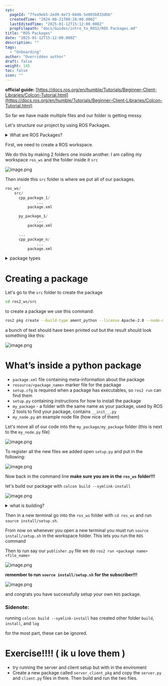 ```yaml
---
sys:
  pageId: "7fea9eb5-2ed9-4e73-b6d6-5e093b833dbb"
  createdTime: "2024-08-21T00:28:00.000Z"
  lastEditedTime: "2025-01-12T15:12:00.000Z"
  propFilepath: "docs/Guides/intro_to_ROS2/ROS Packages.md"
title: "ROS Packages"
date: "2025-01-12T15:12:00.000Z"
description: ""
tags:
  - "Onboarding"
author: "Overridden author"
draft: false
weight: 145
toc: false
icon: ""
---
```


**official guide:** [https://docs.ros.org/en/humble/Tutorials/Beginner-Client-Libraries/Colcon-Tutorial.html](https://docs.ros.org/en/humble/Tutorials/Beginner-Client-Libraries/Colcon-Tutorial.html)

So far we have made multiple files and our folder is getting messy.

Let's structure our project by using ROS Packages.

<details>

<summary>What are ROS Packages?</summary>

ROS Packages are, as the name implies, packages of code that are highly sharable between ROS developers.

They consist of a folder, `package.xml` file, and source code

```python
      cpp_package_1/
		      ... imagine much code files here ..
          package.xml
```

</details>

First, we need to create a ROS workspace.

We do this by making 2 folders one inside another. I am calling my workspace `ros_ws` and the folder inside it `src`

![image.png](https://prod-files-secure.s3.us-west-2.amazonaws.com/d518164a-d88e-44d1-a4ee-3adb3bd8bce0/70706947-fd18-4537-a67b-e12946812d31/image.png?X-Amz-Algorithm=AWS4-HMAC-SHA256&X-Amz-Content-Sha256=UNSIGNED-PAYLOAD&X-Amz-Credential=ASIAZI2LB466YQL4576M%2F20250406%2Fus-west-2%2Fs3%2Faws4_request&X-Amz-Date=20250406T131544Z&X-Amz-Expires=3600&X-Amz-Security-Token=IQoJb3JpZ2luX2VjEMn%2F%2F%2F%2F%2F%2F%2F%2F%2F%2FwEaCXVzLXdlc3QtMiJHMEUCIQDVVGAxHjVUlhGDHk5INrxRBy8ia6zWa7cuA4KzlkUXGAIgEBk7UgyedUGgq%2B2LaiF3CBOUfdWmwZ4dbgGpSbT3GJcq%2FwMIQhAAGgw2Mzc0MjMxODM4MDUiDGQCijm72nVjhASgsSrcA%2BE3bLpBpdjrK8vDCHvLigo33g56BZg0pq%2Bp2ou5lvpgl7rDIyORWvttx02ZXMdRGA9jjLGCvAiaVB60zNdkgFPxdXmwkzQ%2FPd%2BY3YnWq6bVgrO%2Fa%2Fvb2H46DoVwsSxFQCiMA3esRJ8I2Hjr0oyZcZaHo7dxLGXNe3LqZnnyFIVWDe8JGVbF4ogp%2BvOzIHfd7KuroLvDwsmaIsq1oVDNpBJfjhqfslb1U42H0fmti91UoZzVXSfyDr0hG5%2BETq3HWT8qgar3%2BF5ojIA2s%2BMAuNlXsZhE9yeGL5fxYaXvi9eS4jtdA4DIcjvQrgK12sqlA%2BAMfB8qFqLzfA9ZvX5k%2BLJrkGDqK3lH4Q%2FF2TLNJ9vTqTELxN26Ob9XtdOstmzp3NbS03Q5TDGZ0jPSC5nQT7L8tiW%2FgI0V1wvCC1VtM3iz%2B2wVvJVinxEv5yL0%2F6CCrCRQR5KM8eA1%2B4joiXdjwD9PFk2b46GW76HfhxoTTjXqQWfbT7L1MX2d5ys%2FvvE%2BWRT8M5jdBX4yLqi8MdMcjx2D6Rci%2FWJQl6v7ShYnzmvHSmm0Jxd%2FUompLx32rAa20%2BAOLplpCgQTk3C5ZZJz9cuVmgMmCcezcdEChvGTjgdTubcqYO1lYHvVIM3TMOb%2FyL8GOqUBxHgP9H00wecO%2FJwRnQWFi3X%2FlnWGr2dWcXNaJJM8AtRRpjcWEvhUeiuHxjq4WXYB7Zj7YO68j7dPXinZHclYbgQ%2BnLG5rYzJUk84M7hN%2B9Jd4%2FjpvZWicXJQBdOtMt5fmT9ec0ogLgpNht9CoM46RUCnRCx4GMdOxt%2Bc%2BiB5gSaGr7FJzbeWk9SgzBXruaLKygaCrL0vLd8Fgm27axRiLIvr7ABI&X-Amz-Signature=50f9210ebc56aa86b748dd748ec6e2a99d30db790a0dc7e077d19942d2e42cea&X-Amz-SignedHeaders=host&x-id=GetObject)

Then inside this `src` folder is where we put all of our packages.

```python
ros_ws/
    src/
      cpp_package_1/
		      ...
          package.xml

      py_package_1/
		      ...
          package.xml

      ...
      cpp_package_n/
		      ...
          package.xml

```

<details>

<summary>package types</summary>

packages can be either `C++` or python.

the intern file structure is different for each but for this guide we will stick to creating python packages

</details>

# Creating a package

Let's go to the `src` folder to create the package

```bash
cd ros2_ws/src
```

to create a package we use this command:

```bash
ros2 pkg create --build-type ament_python --license Apache-2.0 --node-name my_node my_package
```

a bunch of text should have been printed out but the result should look something like this:

![image.png](https://prod-files-secure.s3.us-west-2.amazonaws.com/d518164a-d88e-44d1-a4ee-3adb3bd8bce0/e6cf1e3f-8512-4a3e-b131-079f800bf3e8/image.png?X-Amz-Algorithm=AWS4-HMAC-SHA256&X-Amz-Content-Sha256=UNSIGNED-PAYLOAD&X-Amz-Credential=ASIAZI2LB466YQL4576M%2F20250406%2Fus-west-2%2Fs3%2Faws4_request&X-Amz-Date=20250406T131544Z&X-Amz-Expires=3600&X-Amz-Security-Token=IQoJb3JpZ2luX2VjEMn%2F%2F%2F%2F%2F%2F%2F%2F%2F%2FwEaCXVzLXdlc3QtMiJHMEUCIQDVVGAxHjVUlhGDHk5INrxRBy8ia6zWa7cuA4KzlkUXGAIgEBk7UgyedUGgq%2B2LaiF3CBOUfdWmwZ4dbgGpSbT3GJcq%2FwMIQhAAGgw2Mzc0MjMxODM4MDUiDGQCijm72nVjhASgsSrcA%2BE3bLpBpdjrK8vDCHvLigo33g56BZg0pq%2Bp2ou5lvpgl7rDIyORWvttx02ZXMdRGA9jjLGCvAiaVB60zNdkgFPxdXmwkzQ%2FPd%2BY3YnWq6bVgrO%2Fa%2Fvb2H46DoVwsSxFQCiMA3esRJ8I2Hjr0oyZcZaHo7dxLGXNe3LqZnnyFIVWDe8JGVbF4ogp%2BvOzIHfd7KuroLvDwsmaIsq1oVDNpBJfjhqfslb1U42H0fmti91UoZzVXSfyDr0hG5%2BETq3HWT8qgar3%2BF5ojIA2s%2BMAuNlXsZhE9yeGL5fxYaXvi9eS4jtdA4DIcjvQrgK12sqlA%2BAMfB8qFqLzfA9ZvX5k%2BLJrkGDqK3lH4Q%2FF2TLNJ9vTqTELxN26Ob9XtdOstmzp3NbS03Q5TDGZ0jPSC5nQT7L8tiW%2FgI0V1wvCC1VtM3iz%2B2wVvJVinxEv5yL0%2F6CCrCRQR5KM8eA1%2B4joiXdjwD9PFk2b46GW76HfhxoTTjXqQWfbT7L1MX2d5ys%2FvvE%2BWRT8M5jdBX4yLqi8MdMcjx2D6Rci%2FWJQl6v7ShYnzmvHSmm0Jxd%2FUompLx32rAa20%2BAOLplpCgQTk3C5ZZJz9cuVmgMmCcezcdEChvGTjgdTubcqYO1lYHvVIM3TMOb%2FyL8GOqUBxHgP9H00wecO%2FJwRnQWFi3X%2FlnWGr2dWcXNaJJM8AtRRpjcWEvhUeiuHxjq4WXYB7Zj7YO68j7dPXinZHclYbgQ%2BnLG5rYzJUk84M7hN%2B9Jd4%2FjpvZWicXJQBdOtMt5fmT9ec0ogLgpNht9CoM46RUCnRCx4GMdOxt%2Bc%2BiB5gSaGr7FJzbeWk9SgzBXruaLKygaCrL0vLd8Fgm27axRiLIvr7ABI&X-Amz-Signature=b26bd27fe842c86beec916e881abc6923646852fe34fb93b25ddcec7ad1f231c&X-Amz-SignedHeaders=host&x-id=GetObject)

# What’s inside a python package

- `package.xml` file containing meta-information about the package
- `resource/<package_name>` marker file for the package
- `setup.cfg` is required when a package has executables, so `ros2 run` can find them
- `setup.py` containing instructions for how to install the package
- `my_package` - a folder with the same name as your package, used by ROS 2 tools to find your package, contains `__init__.py`
- `my_node.py` an example node file (how nice of them)

Let's move all of our code into the `my_package/my_package` folder (this is next to the `my_node.py` file)

![image.png](https://prod-files-secure.s3.us-west-2.amazonaws.com/d518164a-d88e-44d1-a4ee-3adb3bd8bce0/9ce58f11-0da9-4d3e-b86d-506a9685d378/image.png?X-Amz-Algorithm=AWS4-HMAC-SHA256&X-Amz-Content-Sha256=UNSIGNED-PAYLOAD&X-Amz-Credential=ASIAZI2LB466YQL4576M%2F20250406%2Fus-west-2%2Fs3%2Faws4_request&X-Amz-Date=20250406T131544Z&X-Amz-Expires=3600&X-Amz-Security-Token=IQoJb3JpZ2luX2VjEMn%2F%2F%2F%2F%2F%2F%2F%2F%2F%2FwEaCXVzLXdlc3QtMiJHMEUCIQDVVGAxHjVUlhGDHk5INrxRBy8ia6zWa7cuA4KzlkUXGAIgEBk7UgyedUGgq%2B2LaiF3CBOUfdWmwZ4dbgGpSbT3GJcq%2FwMIQhAAGgw2Mzc0MjMxODM4MDUiDGQCijm72nVjhASgsSrcA%2BE3bLpBpdjrK8vDCHvLigo33g56BZg0pq%2Bp2ou5lvpgl7rDIyORWvttx02ZXMdRGA9jjLGCvAiaVB60zNdkgFPxdXmwkzQ%2FPd%2BY3YnWq6bVgrO%2Fa%2Fvb2H46DoVwsSxFQCiMA3esRJ8I2Hjr0oyZcZaHo7dxLGXNe3LqZnnyFIVWDe8JGVbF4ogp%2BvOzIHfd7KuroLvDwsmaIsq1oVDNpBJfjhqfslb1U42H0fmti91UoZzVXSfyDr0hG5%2BETq3HWT8qgar3%2BF5ojIA2s%2BMAuNlXsZhE9yeGL5fxYaXvi9eS4jtdA4DIcjvQrgK12sqlA%2BAMfB8qFqLzfA9ZvX5k%2BLJrkGDqK3lH4Q%2FF2TLNJ9vTqTELxN26Ob9XtdOstmzp3NbS03Q5TDGZ0jPSC5nQT7L8tiW%2FgI0V1wvCC1VtM3iz%2B2wVvJVinxEv5yL0%2F6CCrCRQR5KM8eA1%2B4joiXdjwD9PFk2b46GW76HfhxoTTjXqQWfbT7L1MX2d5ys%2FvvE%2BWRT8M5jdBX4yLqi8MdMcjx2D6Rci%2FWJQl6v7ShYnzmvHSmm0Jxd%2FUompLx32rAa20%2BAOLplpCgQTk3C5ZZJz9cuVmgMmCcezcdEChvGTjgdTubcqYO1lYHvVIM3TMOb%2FyL8GOqUBxHgP9H00wecO%2FJwRnQWFi3X%2FlnWGr2dWcXNaJJM8AtRRpjcWEvhUeiuHxjq4WXYB7Zj7YO68j7dPXinZHclYbgQ%2BnLG5rYzJUk84M7hN%2B9Jd4%2FjpvZWicXJQBdOtMt5fmT9ec0ogLgpNht9CoM46RUCnRCx4GMdOxt%2Bc%2BiB5gSaGr7FJzbeWk9SgzBXruaLKygaCrL0vLd8Fgm27axRiLIvr7ABI&X-Amz-Signature=917d192c6aff7433de035de9921203528d3d6682114f3239b540e08cb08f7fc1&X-Amz-SignedHeaders=host&x-id=GetObject)

To register all the new files we added open `setup.py` and put in the following:

![image.png](https://prod-files-secure.s3.us-west-2.amazonaws.com/d518164a-d88e-44d1-a4ee-3adb3bd8bce0/1cd7c262-4cae-4496-9d75-c178537d24a2/image.png?X-Amz-Algorithm=AWS4-HMAC-SHA256&X-Amz-Content-Sha256=UNSIGNED-PAYLOAD&X-Amz-Credential=ASIAZI2LB466YQL4576M%2F20250406%2Fus-west-2%2Fs3%2Faws4_request&X-Amz-Date=20250406T131544Z&X-Amz-Expires=3600&X-Amz-Security-Token=IQoJb3JpZ2luX2VjEMn%2F%2F%2F%2F%2F%2F%2F%2F%2F%2FwEaCXVzLXdlc3QtMiJHMEUCIQDVVGAxHjVUlhGDHk5INrxRBy8ia6zWa7cuA4KzlkUXGAIgEBk7UgyedUGgq%2B2LaiF3CBOUfdWmwZ4dbgGpSbT3GJcq%2FwMIQhAAGgw2Mzc0MjMxODM4MDUiDGQCijm72nVjhASgsSrcA%2BE3bLpBpdjrK8vDCHvLigo33g56BZg0pq%2Bp2ou5lvpgl7rDIyORWvttx02ZXMdRGA9jjLGCvAiaVB60zNdkgFPxdXmwkzQ%2FPd%2BY3YnWq6bVgrO%2Fa%2Fvb2H46DoVwsSxFQCiMA3esRJ8I2Hjr0oyZcZaHo7dxLGXNe3LqZnnyFIVWDe8JGVbF4ogp%2BvOzIHfd7KuroLvDwsmaIsq1oVDNpBJfjhqfslb1U42H0fmti91UoZzVXSfyDr0hG5%2BETq3HWT8qgar3%2BF5ojIA2s%2BMAuNlXsZhE9yeGL5fxYaXvi9eS4jtdA4DIcjvQrgK12sqlA%2BAMfB8qFqLzfA9ZvX5k%2BLJrkGDqK3lH4Q%2FF2TLNJ9vTqTELxN26Ob9XtdOstmzp3NbS03Q5TDGZ0jPSC5nQT7L8tiW%2FgI0V1wvCC1VtM3iz%2B2wVvJVinxEv5yL0%2F6CCrCRQR5KM8eA1%2B4joiXdjwD9PFk2b46GW76HfhxoTTjXqQWfbT7L1MX2d5ys%2FvvE%2BWRT8M5jdBX4yLqi8MdMcjx2D6Rci%2FWJQl6v7ShYnzmvHSmm0Jxd%2FUompLx32rAa20%2BAOLplpCgQTk3C5ZZJz9cuVmgMmCcezcdEChvGTjgdTubcqYO1lYHvVIM3TMOb%2FyL8GOqUBxHgP9H00wecO%2FJwRnQWFi3X%2FlnWGr2dWcXNaJJM8AtRRpjcWEvhUeiuHxjq4WXYB7Zj7YO68j7dPXinZHclYbgQ%2BnLG5rYzJUk84M7hN%2B9Jd4%2FjpvZWicXJQBdOtMt5fmT9ec0ogLgpNht9CoM46RUCnRCx4GMdOxt%2Bc%2BiB5gSaGr7FJzbeWk9SgzBXruaLKygaCrL0vLd8Fgm27axRiLIvr7ABI&X-Amz-Signature=4503463f4f2b2b21ff945e9ab5b3edb31a1036b1043f781197c8713f85ab054a&X-Amz-SignedHeaders=host&x-id=GetObject)

Now back in the command line **make sure you are in the** **`ros_ws`** **folder!!!**

let's build our package with `colcon build --symlink-install`

![image.png](https://prod-files-secure.s3.us-west-2.amazonaws.com/d518164a-d88e-44d1-a4ee-3adb3bd8bce0/2f2a0d27-b173-48fd-b189-5f5c0ce65619/image.png?X-Amz-Algorithm=AWS4-HMAC-SHA256&X-Amz-Content-Sha256=UNSIGNED-PAYLOAD&X-Amz-Credential=ASIAZI2LB466YQL4576M%2F20250406%2Fus-west-2%2Fs3%2Faws4_request&X-Amz-Date=20250406T131544Z&X-Amz-Expires=3600&X-Amz-Security-Token=IQoJb3JpZ2luX2VjEMn%2F%2F%2F%2F%2F%2F%2F%2F%2F%2FwEaCXVzLXdlc3QtMiJHMEUCIQDVVGAxHjVUlhGDHk5INrxRBy8ia6zWa7cuA4KzlkUXGAIgEBk7UgyedUGgq%2B2LaiF3CBOUfdWmwZ4dbgGpSbT3GJcq%2FwMIQhAAGgw2Mzc0MjMxODM4MDUiDGQCijm72nVjhASgsSrcA%2BE3bLpBpdjrK8vDCHvLigo33g56BZg0pq%2Bp2ou5lvpgl7rDIyORWvttx02ZXMdRGA9jjLGCvAiaVB60zNdkgFPxdXmwkzQ%2FPd%2BY3YnWq6bVgrO%2Fa%2Fvb2H46DoVwsSxFQCiMA3esRJ8I2Hjr0oyZcZaHo7dxLGXNe3LqZnnyFIVWDe8JGVbF4ogp%2BvOzIHfd7KuroLvDwsmaIsq1oVDNpBJfjhqfslb1U42H0fmti91UoZzVXSfyDr0hG5%2BETq3HWT8qgar3%2BF5ojIA2s%2BMAuNlXsZhE9yeGL5fxYaXvi9eS4jtdA4DIcjvQrgK12sqlA%2BAMfB8qFqLzfA9ZvX5k%2BLJrkGDqK3lH4Q%2FF2TLNJ9vTqTELxN26Ob9XtdOstmzp3NbS03Q5TDGZ0jPSC5nQT7L8tiW%2FgI0V1wvCC1VtM3iz%2B2wVvJVinxEv5yL0%2F6CCrCRQR5KM8eA1%2B4joiXdjwD9PFk2b46GW76HfhxoTTjXqQWfbT7L1MX2d5ys%2FvvE%2BWRT8M5jdBX4yLqi8MdMcjx2D6Rci%2FWJQl6v7ShYnzmvHSmm0Jxd%2FUompLx32rAa20%2BAOLplpCgQTk3C5ZZJz9cuVmgMmCcezcdEChvGTjgdTubcqYO1lYHvVIM3TMOb%2FyL8GOqUBxHgP9H00wecO%2FJwRnQWFi3X%2FlnWGr2dWcXNaJJM8AtRRpjcWEvhUeiuHxjq4WXYB7Zj7YO68j7dPXinZHclYbgQ%2BnLG5rYzJUk84M7hN%2B9Jd4%2FjpvZWicXJQBdOtMt5fmT9ec0ogLgpNht9CoM46RUCnRCx4GMdOxt%2Bc%2BiB5gSaGr7FJzbeWk9SgzBXruaLKygaCrL0vLd8Fgm27axRiLIvr7ABI&X-Amz-Signature=484976e4ef37b9fa6488aee898a7a0d370fce2da9a9215d84d365a32e09603a0&X-Amz-SignedHeaders=host&x-id=GetObject)

<details>

<summary>what is building?</summary>

if you are a CS major at Rose-Hulman you will learn the answer to this in CSSE132

but TLDR; is it combines all the code files into one program that can be run easily 

</details>

Then in a new terminal go into the `ros_ws` folder with `cd ros_ws` and run `source install/setup.sh`. 

From now on whenever you open a new terminal you must run `source install/setup.sh` in the workspace folder. This lets you run the `ROS` command

Then to run say our `publisher.py` file we do `ros2 run <package name> <file_name>`

![image.png](https://prod-files-secure.s3.us-west-2.amazonaws.com/d518164a-d88e-44d1-a4ee-3adb3bd8bce0/4f4b1219-3a44-4632-aa0a-ce3471699f59/image.png?X-Amz-Algorithm=AWS4-HMAC-SHA256&X-Amz-Content-Sha256=UNSIGNED-PAYLOAD&X-Amz-Credential=ASIAZI2LB466YQL4576M%2F20250406%2Fus-west-2%2Fs3%2Faws4_request&X-Amz-Date=20250406T131544Z&X-Amz-Expires=3600&X-Amz-Security-Token=IQoJb3JpZ2luX2VjEMn%2F%2F%2F%2F%2F%2F%2F%2F%2F%2FwEaCXVzLXdlc3QtMiJHMEUCIQDVVGAxHjVUlhGDHk5INrxRBy8ia6zWa7cuA4KzlkUXGAIgEBk7UgyedUGgq%2B2LaiF3CBOUfdWmwZ4dbgGpSbT3GJcq%2FwMIQhAAGgw2Mzc0MjMxODM4MDUiDGQCijm72nVjhASgsSrcA%2BE3bLpBpdjrK8vDCHvLigo33g56BZg0pq%2Bp2ou5lvpgl7rDIyORWvttx02ZXMdRGA9jjLGCvAiaVB60zNdkgFPxdXmwkzQ%2FPd%2BY3YnWq6bVgrO%2Fa%2Fvb2H46DoVwsSxFQCiMA3esRJ8I2Hjr0oyZcZaHo7dxLGXNe3LqZnnyFIVWDe8JGVbF4ogp%2BvOzIHfd7KuroLvDwsmaIsq1oVDNpBJfjhqfslb1U42H0fmti91UoZzVXSfyDr0hG5%2BETq3HWT8qgar3%2BF5ojIA2s%2BMAuNlXsZhE9yeGL5fxYaXvi9eS4jtdA4DIcjvQrgK12sqlA%2BAMfB8qFqLzfA9ZvX5k%2BLJrkGDqK3lH4Q%2FF2TLNJ9vTqTELxN26Ob9XtdOstmzp3NbS03Q5TDGZ0jPSC5nQT7L8tiW%2FgI0V1wvCC1VtM3iz%2B2wVvJVinxEv5yL0%2F6CCrCRQR5KM8eA1%2B4joiXdjwD9PFk2b46GW76HfhxoTTjXqQWfbT7L1MX2d5ys%2FvvE%2BWRT8M5jdBX4yLqi8MdMcjx2D6Rci%2FWJQl6v7ShYnzmvHSmm0Jxd%2FUompLx32rAa20%2BAOLplpCgQTk3C5ZZJz9cuVmgMmCcezcdEChvGTjgdTubcqYO1lYHvVIM3TMOb%2FyL8GOqUBxHgP9H00wecO%2FJwRnQWFi3X%2FlnWGr2dWcXNaJJM8AtRRpjcWEvhUeiuHxjq4WXYB7Zj7YO68j7dPXinZHclYbgQ%2BnLG5rYzJUk84M7hN%2B9Jd4%2FjpvZWicXJQBdOtMt5fmT9ec0ogLgpNht9CoM46RUCnRCx4GMdOxt%2Bc%2BiB5gSaGr7FJzbeWk9SgzBXruaLKygaCrL0vLd8Fgm27axRiLIvr7ABI&X-Amz-Signature=ebabd25ab8b0d3bf7847c392eb84870167387a1cb0362ed7a1314031c5d3318e&X-Amz-SignedHeaders=host&x-id=GetObject)

**remember to run** **`source install/setup.sh`** **for the subscriber!!!**

![image.png](https://prod-files-secure.s3.us-west-2.amazonaws.com/d518164a-d88e-44d1-a4ee-3adb3bd8bce0/02121119-dad4-49ec-8356-c956108b4243/image.png?X-Amz-Algorithm=AWS4-HMAC-SHA256&X-Amz-Content-Sha256=UNSIGNED-PAYLOAD&X-Amz-Credential=ASIAZI2LB466YQL4576M%2F20250406%2Fus-west-2%2Fs3%2Faws4_request&X-Amz-Date=20250406T131544Z&X-Amz-Expires=3600&X-Amz-Security-Token=IQoJb3JpZ2luX2VjEMn%2F%2F%2F%2F%2F%2F%2F%2F%2F%2FwEaCXVzLXdlc3QtMiJHMEUCIQDVVGAxHjVUlhGDHk5INrxRBy8ia6zWa7cuA4KzlkUXGAIgEBk7UgyedUGgq%2B2LaiF3CBOUfdWmwZ4dbgGpSbT3GJcq%2FwMIQhAAGgw2Mzc0MjMxODM4MDUiDGQCijm72nVjhASgsSrcA%2BE3bLpBpdjrK8vDCHvLigo33g56BZg0pq%2Bp2ou5lvpgl7rDIyORWvttx02ZXMdRGA9jjLGCvAiaVB60zNdkgFPxdXmwkzQ%2FPd%2BY3YnWq6bVgrO%2Fa%2Fvb2H46DoVwsSxFQCiMA3esRJ8I2Hjr0oyZcZaHo7dxLGXNe3LqZnnyFIVWDe8JGVbF4ogp%2BvOzIHfd7KuroLvDwsmaIsq1oVDNpBJfjhqfslb1U42H0fmti91UoZzVXSfyDr0hG5%2BETq3HWT8qgar3%2BF5ojIA2s%2BMAuNlXsZhE9yeGL5fxYaXvi9eS4jtdA4DIcjvQrgK12sqlA%2BAMfB8qFqLzfA9ZvX5k%2BLJrkGDqK3lH4Q%2FF2TLNJ9vTqTELxN26Ob9XtdOstmzp3NbS03Q5TDGZ0jPSC5nQT7L8tiW%2FgI0V1wvCC1VtM3iz%2B2wVvJVinxEv5yL0%2F6CCrCRQR5KM8eA1%2B4joiXdjwD9PFk2b46GW76HfhxoTTjXqQWfbT7L1MX2d5ys%2FvvE%2BWRT8M5jdBX4yLqi8MdMcjx2D6Rci%2FWJQl6v7ShYnzmvHSmm0Jxd%2FUompLx32rAa20%2BAOLplpCgQTk3C5ZZJz9cuVmgMmCcezcdEChvGTjgdTubcqYO1lYHvVIM3TMOb%2FyL8GOqUBxHgP9H00wecO%2FJwRnQWFi3X%2FlnWGr2dWcXNaJJM8AtRRpjcWEvhUeiuHxjq4WXYB7Zj7YO68j7dPXinZHclYbgQ%2BnLG5rYzJUk84M7hN%2B9Jd4%2FjpvZWicXJQBdOtMt5fmT9ec0ogLgpNht9CoM46RUCnRCx4GMdOxt%2Bc%2BiB5gSaGr7FJzbeWk9SgzBXruaLKygaCrL0vLd8Fgm27axRiLIvr7ABI&X-Amz-Signature=9bf7c9cbb65d473e8c6012194a28322a85600d27af6ad82d4f1a8a067903629f&X-Amz-SignedHeaders=host&x-id=GetObject)

and congrats you have successfully setup your own `ROS` package.

### Sidenote:

running `colcon build --symlink-install` has created other folder `build`, `install`, and `log`

for the most part, these can be ignored.

# Exercise!!!! ( ik u love them )

- try running the server and client setup but with in the enviroment
- Create a new package called `server_client_pkg` and copy the `server.py` and `client.py` files in there. Then build and run the two files.
